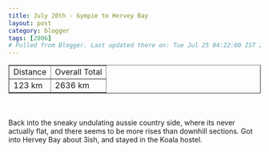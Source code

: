 ```yaml
---
title: July 20th - Gympie to Hervey Bay
layout: post
category: blogger
tags: [2006]
# Pulled from Blogger. Last updated there on: Tue Jul 25 04:22:00 IST 2006
---
```

<TABLE BORDER="1"><TR><TD>Distance</TD><TD>Overall Total</TD></TR><TR><TD>123 km</TD><TD>2636 km</TD></TR></TABLE><br /><br />Back into the sneaky undulating aussie country side, where its never actually flat, and there seems to be more rises than downhill sections. Got into Hervey Bay about 3ish, and stayed in the Koala hostel.
